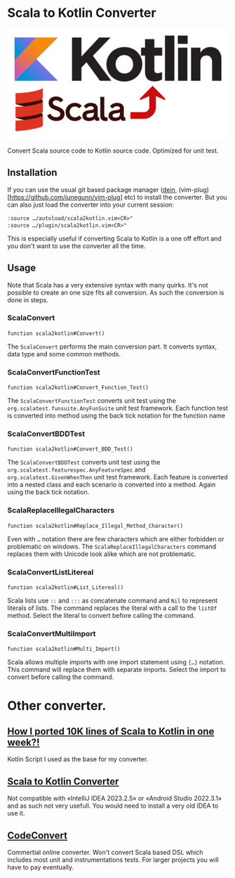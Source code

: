 # Scala to Kotlin Converter

![Scala to Kotlin Converter](Pictures/Project_logo.png)

Convert Scala source code to Kotlin source code. Optimized for unit test.

## Installation

If you can use the usual git based package manager ([dein](https://github.com/Shougo/dein.vim),
(vim-plug)[https://github.com/junegunn/vim-plug] etc) to install the converter. But you can also just load the converter
into your current session:

```vim
:source …/autoload/scala2kotlin.vim<CR>"
:source …/plugin/scala2kotlin.vim<CR>"
```

This is especially useful if converting Scala to Kotlin is a one off effort and you don't want to use the converter all
the time.

## Usage

Note that Scala has a very extensive syntax with many quirks. It's not possible to create an one size fits all
conversion. As such the conversion is done in steps.

### ScalaConvert

```vim
function scala2kotlin#Convert()
```

The `ScalaConvert` performs the main conversion part. It converts syntax, data type and some common methods.

### ScalaConvertFunctionTest

```vim
function scala2kotlin#Convert_Function_Test()
```

The `ScalaConvertFunctionTest` converts unit test using the `org.scalatest.funsuite.AnyFunSuite` unit test framework.
Each function test is converted into method using the back tick notation for the function name

### ScalaConvertBDDTest

```vim
function scala2kotlin#Convert_BDD_Test()
```

The `ScalaConvertBDDTest` converts unit test using the `org.scalatest.featurespec.AnyFeatureSpec` and
`org.scalatest.GivenWhenThen` unit test framework. Each feature is converted into a nested class and each scenario is
converted into a method. Again using the back tick notation.

### ScalaReplaceIllegalCharacters

```vim
function scala2kotlin#Replace_Illegal_Method_Character()
```

Even with `…` notation there are few characters which are either forbidden or problematic on windows. The
`ScalaReplaceIllegalCharacters` command replaces them with Unicode look alike which are not problematic.

### ScalaConvertListLitereal

```vim
function scala2kotlin#List_Litereal()
```

Scala lists use `::` and `:::` as concatenate command and `Nil` to represent literals of lists. The command replaces the
literal with a call to the `listOf` method. Select the literal to convert before calling the command.

### ScalaConvertMultiImport

```vim
function scala2kotlin#Multi_Import()
```

Scala allows multiple imports with one import statement using `{…}` notation. This command will replace them with
separate imports. Select the import to convert before calling the command.

# Other converter.

## [How I ported 10K lines of Scala to Kotlin in one week?!](https://medium.com/hackernoon/how-i-ported-10k-lines-of-scala-to-kotlin-in-one-week-c645732d3c1)

Kotlin Script I used as the base for my converter.

## [Scala to Kotlin Converter](https://plugins.jetbrains.com/plugin/11103-scala-to-kotlin-converter/versions)

Not compatible with «IntelliJ IDEA 2023.2.5» or «Android Studio 2022.3.1» and as such not very usefull. You would
need to install a very old IDEA to use it.

## [CodeConvert](https://www.codeconvert.ai/scala-to-kotlin-converter)

Commertial online converter. Won't convert Scala based DSL which includes most unit and instrumentations tests. For
larger projects you will have to pay eventually.

<!-- vim: set textwidth=120 wrap tabstop=4 shiftwidth=4 softtabstop=4 expandtab : -->
<!-- vim: set filetype=markdown fileencoding=utf-8 fileformat=unix foldmethod=marker : -->
<!-- vim: set spell spelllang=en : -->
